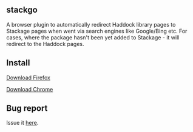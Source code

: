 stackgo
---------

A browser plugin to automatically redirect Haddock library pages to
Stackage pages when went via search engines like Google/Bing
etc. For cases, where the package hasn't been yet added to Stackage -
it will redirect to the Haddock pages.

Install
--------

[Download Firefox](https://addons.mozilla.org/en-US/firefox/addon/stackgo)

[Download Chrome](https://chrome.google.com/webstore/detail/ojjalokgookadeklnffglgbnlbaiackn)

Bug report
-----------

Issue it [here](https://github.com/psibi/stackgo/issues).




